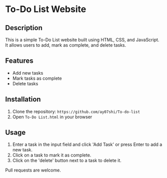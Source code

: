 # To-Do List Website

## Description

This is a simple To-Do List website built using HTML, CSS, and JavaScript. It allows users to add, mark as complete, and delete tasks.

## Features

- Add new tasks
- Mark tasks as complete
- Delete tasks

## Installation

1. Clone the repository: `https://github.com/ay07shi/To-do-list`
2. Open `To-Do List.html` in your browser

## Usage

1. Enter a task in the input field and click 'Add Task' or press Enter to add a new task.
2. Click on a task to mark it as complete.
3. Click on the 'delete' button next to a task to delete it.



Pull requests are welcome.
